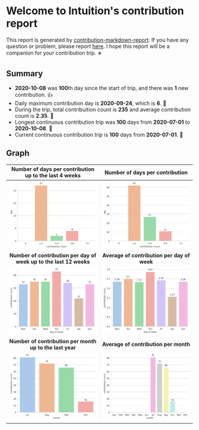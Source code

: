 # Welcome to lntuition's contribution report
This report is generated by [contribution-markdown-report](https://github.com/lntuition/contribution-markdown-report). If you have any question or problem, please report [here](https://github.com/lntuition/contribution-markdown-report/issues). I hope this report will be a companion for your contribution trip. :airplane:
## Summary
- **2020-10-08** was **100**th day since the start of trip, and there was **1** new contribution. :+1:
- Daily maximum contribution day is **2020-09-24**, which is **6**. :muscle:
- During the trip, total contribuition count is **235** and average contribution count is **2.35**. :clap:
- Longest continuous contribution trip was **100** days from **2020-07-01** to **2020-10-08**. :walking:
- Current continuous contribution trip is **100** days from **2020-07-01**. :running:
## Graph
| **Number of days per contribution up to the last 4 weeks** | **Number of days per contribution** |
|:--:|:--:|
| ![](asset/count_sum_recent.png) | ![](asset/count_sum_full.png) |
| **Number of contribution per day of week up to the last 12 weeks** | **Average of contribution per day of week** |
| ![](asset/dayofweek_sum_recent.png) | ![](asset/dayofweek_mean_full.png) |
| **Number of contribution per month up to the last year** | **Average of contribution per month** |
| ![](asset/month_sum_recent.png) | ![](asset/month_mean_full.png) |
